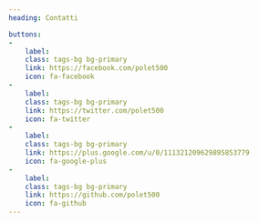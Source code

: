 ```yaml
---
heading: Contatti

buttons:
-
	label: 
	class: tags-bg bg-primary
	link: https://facebook.com/polet500
	icon: fa-facebook
-
	label: 
	class: tags-bg bg-primary
	link: https://twitter.com/polet500
	icon: fa-twitter
-
	label: 
	class: tags-bg bg-primary
	link: https://plus.google.com/u/0/111321209629895853779
	icon: fa-google-plus
-
	label: 
	class: tags-bg bg-primary
	link: https://github.com/polet500
	icon: fa-github
---
```

